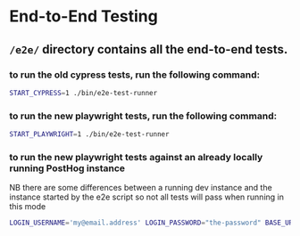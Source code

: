 # End-to-End Testing

## `/e2e/` directory contains all the end-to-end tests.

### to run the old cypress tests, run the following command:

```bash
START_CYPRESS=1 ./bin/e2e-test-runner
```

### to run the new playwright tests, run the following command:

```bash
START_PLAYWRIGHT=1 ./bin/e2e-test-runner
``` 

### to run the new playwright tests against an already locally running PostHog instance

NB there are some differences between a running dev instance and the instance started by the e2e script so not all tests will pass when running in this mode

```bash
LOGIN_USERNAME='my@email.address' LOGIN_PASSWORD="the-password" BASE_URL='http://localhost:8010' pnpm --filter=@posthog/playwright exec playwright test --ui
```
